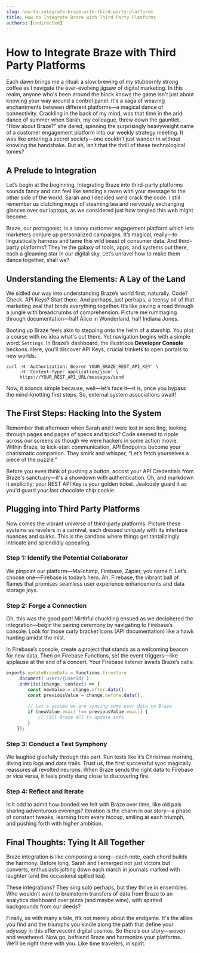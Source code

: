 ```yaml
---
slug: how-to-integrate-braze-with-third-party-platforms
title: How to Integrate Braze with Third Party Platforms
authors: [undirected]
---
```



# How to Integrate Braze with Third Party Platforms

Each dawn brings me a ritual: a slow brewing of my stubbornly strong coffee as I navigate the ever-evolving jigsaw of digital marketing. In this realm, anyone who's been around the block knows the game isn't just about knowing your way around a control panel. It's a saga of weaving enchantments between different platforms—a magical dance of connectivity. Crackling in the back of my mind, was that time in the arid dance of summer when Sarah, my colleague, threw down the gauntlet. "How about Braze?" she dared, spinning the surprisingly heavyweight name of a customer engagement platform into our weekly strategy meeting. It was like entering a secret society—one couldn’t just wander in without knowing the handshake. But ah, isn’t that the thrill of these technological tomes?

## A Prelude to Integration

Let’s begin at the beginning. Integrating Braze into third-party platforms sounds fancy and can feel like sending a raven with your message to the other side of the world. Sarah and I decided we'd crack the code. I still remember us clutching mugs of steaming tea and nervously exchanging glances over our laptops, as we considered just how tangled this web might become.

Braze, our protagonist, is a savvy customer engagement platform which lets marketers conjure up personalized campaigns. It’s magical, really—to linguistically harness and tame this wild beast of consumer data. And third-party platforms? They're the galaxy of tools, apps, and systems out there, each a gleaming star in our digital sky. Let’s unravel how to make them dance together, shall we?

## Understanding the Elements: A Lay of the Land

We sidled our way into understanding Braze’s world first, naturally. Code? Check. API Keys? Start there. And perhaps, just perhaps, a teensy bit of that marketing zeal that binds everything together. It’s like paving a road through a jungle with breadcrumbs of comprehension. Picture me rummaging through documentation—half Alice in Wonderland, half Indiana Jones. 

Booting up Braze feels akin to stepping onto the helm of a starship. You plot a course with no idea what's out there. Yet navigation begins with a simple word: `Settings`. In Braze’s dashboard, the illustrious **Developer Console** beckons. Here, you’ll discover API Keys, crucial trinkets to open portals to new worlds.

```shell
curl -H 'Authorization: Bearer YOUR_BRAZE_REST_API_KEY' \
     -H 'Content-Type: application/json' \
     https://YOUR_REST_API_URL/messages/send
```

Now, it sounds simple because, well—let’s face it—it is, once you bypass the mind-knotting first steps. So, external system associations await!

## The First Steps: Hacking Into the System

Remember that afternoon when Sarah and I were lost in scrolling, looking through pages and pages of specs and tricks? Code seemed to ripple across our screens as though we were hackers in some action movie. Within Braze, to kick-start communication, API Endpoints become your charismatic companion. They smirk and whisper, “Let’s fetch yourselves a piece of the puzzle.”

Before you even think of pushing a button, accost your API Credentials from Braze's sanctuary—it's a showdown with authentication. Oh, and markdown it explicitly; your REST API Key is your golden ticket. Jealously guard it as you'd guard your last chocolate chip cookie.

## Plugging into Third Party Platforms

Now comes the vibrant universe of third-party platforms. Picture these systems as revelers in a carnival, each dressed uniquely with its interface nuances and quirks. This is the sandbox where things get tantalizingly intricate and splendidly appealing.

### Step 1: Identify the Potential Collaborator
We pinpoint our platform—Mailchimp, Firebase, Zapier, you name it. Let’s choose one—Firebase is today’s hero. Ah, Firebase, the vibrant ball of flames that promises seamless user experience enhancements and data storage joys. 

### Step 2: Forge a Connection
Oh, this was the good part! Mirthful chuckling ensued as we deciphered the integration—begin the pairing ceremony by navigating to Firebase’s console. Look for those curly bracket icons (API documentation) like a hawk hunting amidst the mist.

In Firebase’s console, create a project that stands as a welcoming beacon for new data. Then on Firebase Functions, set the event triggers—like applause at the end of a concert. Your Firebase listener awaits Braze’s calls:

```javascript
exports.updateBrazeData = functions.firestore
    .document('users/{userId}')
    .onWrite((change, context) => {
        const newValue = change.after.data();
        const previousValue = change.before.data();
        
        // Let's assume we are syncing some user data to Braze
        if (newValue.email !== previousValue.email) {
            // Call Braze API to update info
        }
    });
```

### Step 3: Conduct a Test Symphony
We laughed gleefully through this part. Run tests like it’s Christmas morning, diving into logs and data trails. Trust us, the first successful sync magically reassures all revolted neurons. When Braze sends the right data to Firebase or vice versa, it feels pretty dang close to discovering fire.

### Step 4: Reflect and Iterate
Is it odd to admit how bonded we felt with Braze over time, like old pals sharing adventurous evenings? Iteration is the charm in our story—a phase of constant tweaks, learning from every hiccup, smiling at each triumph, and pushing forth with higher ambition.

## Final Thoughts: Tying It All Together

Braze integration is like composing a song—each note, each chord builds the harmony. Before long, Sarah and I emerged not just victors but converts, enthusiasts jotting down each march in journals marked with laughter (and the occasional spilled tea).

These integrations? They sing solo perhaps, but they thrive in ensembles. Who wouldn’t want to brainstorm transfers of data from Braze to an analytics dashboard over pizza (and maybe wine), with spirited backgrounds from our deeds? 

Finally, as with many a tale, it’s not merely about the endgame. It's the allies you find and the triumphs you kindle along the path that define your odyssey in this effervescent digital cosmos. So there’s our story—woven and weathered. Now go, befriend Braze and harmonize your platforms. We’ll be right there with you. Like time travelers, in spirit.